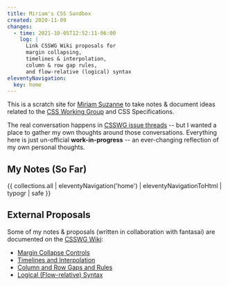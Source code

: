 ```yaml
---
title: Miriam's CSS Sandbox
created: 2020-11-09
changes:
  - time: 2021-10-05T12:52:11-06:00
    log: |
      Link CSSWG Wiki proposals for
      margin collapsing,
      timelines & interpolation,
      column & row gap rules,
      and flow-relative (logical) syntax
eleventyNavigation:
  key: home
---
```


This is a scratch site for
[Miriam Suzanne](https://oddbird.net/authors/miriam/)
to take notes & document ideas
related to the
[CSS Working Group](https://github.com/w3c/csswg-drafts/)
and CSS Specifications.

The real conversation happens in [CSSWG issue threads][drafts] --
but I wanted a place to gather my own thoughts
around those conversations.
Everything here is just un-official **work-in-progress** --
an ever-changing reflection of my own personal thoughts.

[gh]: https://github.com/oddbird/css-sandbox
[drafts]: https://github.com/w3c/csswg-drafts/issues

## My Notes (So Far)

{{ collections.all | eleventyNavigation('home') | eleventyNavigationToHtml | typogr | safe }}

## External Proposals

Some of my notes & proposals
(written in collaboration with fantasai)
are documented on the [CSSWG Wiki](https://wiki.csswg.org/ideas):

- [Margin Collapse Controls](https://wiki.csswg.org/ideas/margin-collapsing)
- [Timelines and Interpolation](https://wiki.csswg.org/ideas/timelines)
- [Column and Row Gaps and Rules](https://wiki.csswg.org/ideas/gutter-styling)
- [Logical (Flow-relative) Syntax](https://wiki.csswg.org/ideas/logical-syntax)
